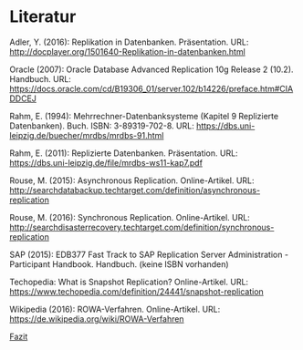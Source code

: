 # Literatur

Adler, Y. (2016): Replikation in Datenbanken. Präsentation. URL: http://docplayer.org/1501640-Replikation-in-datenbanken.html

Oracle (2007): Oracle Database Advanced Replication 10g Release 2 (10.2). Handbuch. URL: https://docs.oracle.com/cd/B19306_01/server.102/b14226/preface.htm#CIADDCEJ

Rahm, E. (1994): Mehrrechner-Datenbanksysteme (Kapitel 9 Replizierte Datenbanken). Buch.  ISBN: 3-89319-702-8. URL: https://dbs.uni-leipzig.de/buecher/mrdbs/mrdbs-91.html

Rahm, E. (2011): Replizierte Datenbanken. Präsentation. URL: https://dbs.uni-leipzig.de/file/mrdbs-ws11-kap7.pdf

Rouse, M. (2015): Asynchronous Replication. Online-Artikel. URL: http://searchdatabackup.techtarget.com/definition/asynchronous-replication

Rouse, M. (2016): Synchronous Replication. Online-Artikel. URL: http://searchdisasterrecovery.techtarget.com/definition/synchronous-replication

SAP (2015): EDB377 Fast Track to SAP Replication Server Administration  - Participant Handbook. Handbuch. (keine ISBN vorhanden)

Techopedia: What is Snapshot Replication? Online-Artikel. URL: https://www.techopedia.com/definition/24441/snapshot-replication

Wikipedia (2016): ROWA-Verfahren. Online-Artikel. URL: https://de.wikipedia.org/wiki/ROWA-Verfahren



[Fazit](08_conclusion.md)
